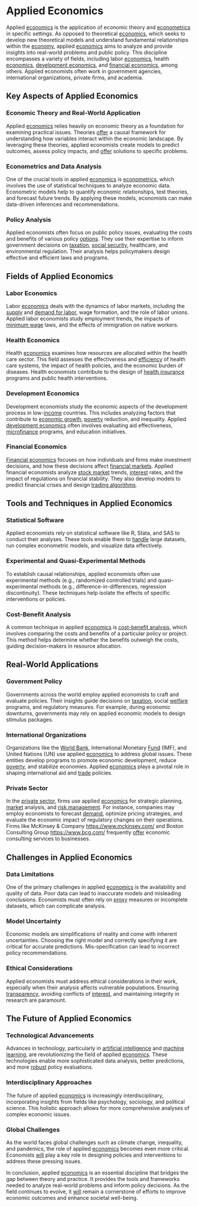 # Applied Economics

Applied [economics](../e/economics.md) is the application of economic theory and [econometrics](../e/econometrics_in_trading.md) in specific settings. As opposed to theoretical [economics](../e/economics.md), which seeks to develop new theoretical models and understand fundamental relationships within the [economy](../e/economy.md), applied [economics](../e/economics.md) aims to analyze and provide insights into real-world problems and public policy. This discipline encompasses a variety of fields, including labor [economics](../e/economics.md), health [economics](../e/economics.md), [development economics](../d/development_economics.md), and [financial economics](../f/financial_economics.md), among others. Applied economists often work in government agencies, international organizations, private firms, and academia.

## Key Aspects of Applied Economics

### Economic Theory and Real-World Application
Applied [economics](../e/economics.md) relies heavily on economic theory as a foundation for examining practical issues. Theories [offer](../o/offer.md) a causal framework for understanding how variables interact within the economic landscape. By leveraging these theories, applied economists create models to predict outcomes, assess policy impacts, and [offer](../o/offer.md) solutions to specific problems.

### Econometrics and Data Analysis
One of the crucial tools in applied [economics](../e/economics.md) is [econometrics](../e/econometrics_in_trading.md), which involves the use of statistical techniques to analyze economic data. Econometric models help to quantify economic relationships, test theories, and forecast future trends. By applying these models, economists can make data-driven inferences and recommendations.

### Policy Analysis
Applied economists often focus on public policy issues, evaluating the costs and benefits of various policy [options](../o/options.md). They use their expertise to inform government decisions on [taxation](../t/taxation.md), [social security](../s/social_security.md), healthcare, and environmental regulation. Their analysis helps policymakers design effective and efficient laws and programs.

## Fields of Applied Economics

### Labor Economics
Labor [economics](../e/economics.md) deals with the dynamics of labor markets, including the [supply](../s/supply.md) and [demand for labor](../d/demand_for_labor.md), wage formation, and the role of labor unions. Applied labor economists study employment trends, the impacts of [minimum wage](../m/minimum_wage.md) laws, and the effects of immigration on native workers.

### Health Economics
Health [economics](../e/economics.md) examines how resources are allocated within the health care sector. This field assesses the effectiveness and [efficiency](../e/efficiency.md) of health care systems, the impact of health policies, and the economic burden of diseases. Health economists contribute to the design of [health insurance](../h/health_insurance.md) programs and public health interventions.

### Development Economics
Development economists study the economic aspects of the development process in low-[income](../i/income.md) countries. This includes analyzing factors that contribute to [economic growth](../e/economic_growth.md), [poverty](../p/poverty.md) reduction, and inequality. Applied [development economics](../d/development_economics.md) often involves evaluating aid effectiveness, [microfinance](../m/microfinance.md) programs, and education initiatives.

### Financial Economics
[Financial economics](../f/financial_economics.md) focuses on how individuals and firms make investment decisions, and how these decisions affect [financial markets](../f/financial_market.md). Applied financial economists analyze [stock market](../s/stock_market.md) trends, [interest](../i/interest.md) rates, and the impact of regulations on financial stability. They also develop models to predict financial crises and design [trading algorithms](../t/trading_algorithms.md).

## Tools and Techniques in Applied Economics

### Statistical Software
Applied economists rely on statistical software like R, Stata, and SAS to conduct their analyses. These tools enable them to [handle](../h/handle.md) large datasets, run complex econometric models, and visualize data effectively.

### Experimental and Quasi-Experimental Methods
To establish causal relationships, applied economists often use experimental methods (e.g., randomized controlled trials) and quasi-experimental methods (e.g., difference-in-differences, regression discontinuity). These techniques help isolate the effects of specific interventions or policies.

### Cost-Benefit Analysis
A common technique in applied [economics](../e/economics.md) is [cost-benefit analysis](../c/cost-benefit_analysis_in_trading.md), which involves comparing the costs and benefits of a particular policy or project. This method helps determine whether the benefits outweigh the costs, guiding decision-makers in resource allocation.

## Real-World Applications

### Government Policy
Governments across the world employ applied economists to craft and evaluate policies. Their insights guide decisions on [taxation](../t/taxation.md), social [welfare](../w/welfare.md) programs, and regulatory measures. For example, during economic downturns, governments may rely on applied economic models to design stimulus packages.

### International Organizations
Organizations like the [World Bank](../w/world_bank.md), International Monetary [Fund](../f/fund.md) (IMF), and United Nations (UN) use applied [economics](../e/economics.md) to address global issues. These entities develop programs to promote economic development, reduce [poverty](../p/poverty.md), and stabilize economies. Applied [economics](../e/economics.md) plays a pivotal role in shaping international aid and [trade](../t/trade.md) policies.

### Private Sector
In the [private sector](../p/private_sector.md), firms use applied [economics](../e/economics.md) for strategic planning, [market](../m/market.md) analysis, and [risk management](../r/risk_management.md). For instance, companies may employ economists to forecast [demand](../d/demand.md), optimize pricing strategies, and evaluate the economic impact of regulatory changes on their operations. Firms like McKinsey & Company https://www.mckinsey.com/ and Boston Consulting Group https://www.bcg.com/ frequently [offer](../o/offer.md) economic consulting services to businesses.

## Challenges in Applied Economics

### Data Limitations
One of the primary challenges in applied [economics](../e/economics.md) is the availability and quality of data. Poor data can lead to inaccurate models and misleading conclusions. Economists must often rely on [proxy](../p/proxy.md) measures or incomplete datasets, which can complicate analysis.

### Model Uncertainty
Economic models are simplifications of reality and come with inherent uncertainties. Choosing the right model and correctly specifying it are critical for accurate predictions. Mis-specification can lead to incorrect policy recommendations.

### Ethical Considerations
Applied economists must address ethical considerations in their work, especially when their analysis affects vulnerable populations. Ensuring [transparency](../t/transparency.md), avoiding conflicts of [interest](../i/interest.md), and maintaining integrity in research are paramount.

## The Future of Applied Economics

### Technological Advancements
Advances in technology, particularly in [artificial intelligence](../a/artificial_intelligence_in_trading.md) and [machine learning](../m/machine_learning.md), are revolutionizing the field of applied [economics](../e/economics.md). These technologies enable more sophisticated data analysis, better predictions, and more [robust](../r/robust.md) policy evaluations.

### Interdisciplinary Approaches
The future of applied [economics](../e/economics.md) is increasingly interdisciplinary, incorporating insights from fields like psychology, sociology, and political science. This holistic approach allows for more comprehensive analyses of complex economic issues.

### Global Challenges
As the world faces global challenges such as climate change, inequality, and pandemics, the role of applied [economics](../e/economics.md) becomes even more critical. Economists [will](../w/will.md) play a key role in designing policies and interventions to address these pressing issues.

In conclusion, applied [economics](../e/economics.md) is an essential discipline that bridges the gap between theory and practice. It provides the tools and frameworks needed to analyze real-world problems and inform policy decisions. As the field continues to evolve, it [will](../w/will.md) remain a cornerstone of efforts to improve economic outcomes and enhance societal well-being.